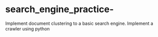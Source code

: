 # search_engine_practice-
Implement document clustering to a basic search engine. Implement a crawler using python
